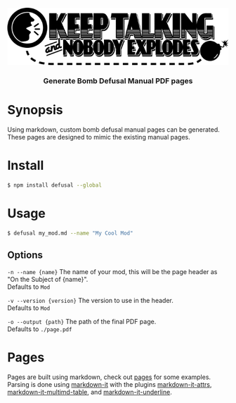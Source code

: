 <p align="center">
  <a href="https://github.com/trs/bomb-defusal-manual-generator">
    <img alt="ktane" src="./logo.png"  />
  </a>
</p>

<h3 align="center">
  Generate Bomb Defusal Manual PDF pages
</h3>

# Synopsis

Using markdown, custom bomb defusal manual pages can be generated. These pages are designed to mimic the existing manual pages.

# Install

```bash
$ npm install defusal --global
```

# Usage

```bash
$ defusal my_mod.md --name "My Cool Mod"
```

## Options

`-n --name {name}` The name of your mod, this will be the page header as "On the Subject of {name}".  
Defaults to `Mod`

`-v --version {version}` The version to use in the header.  
Defaults to `Mod`

`-o --output {path}` The path of the final PDF page.  
Defaults to `./page.pdf`

# Pages

Pages are built using markdown, check out [pages](./test/pages) for some examples.  
Parsing is done using [markdown-it](https://github.com/markdown-it/markdown-it) with the plugins [markdown-it-attrs](https://github.com/arve0/markdown-it-attrs), [markdown-it-multimd-table](https://github.com/RedBug312/markdown-it-multimd-table), and [markdown-it-underline](https://github.com/arve0/markdown-it-underline).
